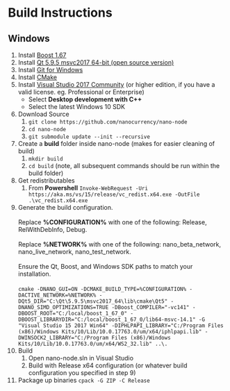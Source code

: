 # Build Instructions

## Windows
1. Install [Boost 1.67](https://sourceforge.net/projects/boost/files/boost-binaries/1.67.0/boost_1_67_0-msvc-14.1-64.exe/download)
2. Install [Qt 5.9.5 msvc2017 64-bit (open source version)](https://www.qt.io/download) 
3. Install [Git for Windows](https://git-scm.com/download/win)
4. Install [CMake](https://cmake.org/download/)
5. Install [Visual Studio 2017 Community](https://my.visualstudio.com/Downloads?q=visual%20studio%202017&wt.mc_id=o~msft~vscom~older-downloads) (or higher edition, if you have a valid license. eg. Professional or Enterprise) 
   * Select **Desktop development with C++**
   * Select the latest Windows 10 SDK
6. Download Source
   1. ```git clone https://github.com/nanocurrency/nano-node```
   2. ```cd nano-node```
   3. ```git submodule update --init --recursive```
7. Create a **build** folder inside nano-node (makes for easier cleaning of build)
   1. ```mkdir build``` 
   2. ```cd build``` (note, all subsequent commands should be run within the build folder)
8. Get redistributables
   1. From **Powershell** ```Invoke-WebRequest -Uri https://aka.ms/vs/15/release/vc_redist.x64.exe -OutFile .\vc_redist.x64.exe```
9. Generate the build configuration.   <BR/> <BR/>Replace **%CONFIGURATION%** with one of the following:  Release, RelWithDebInfo, Debug.   <BR/> <BR/>Replace **%NETWORK%** with one of the following: nano_beta_network, nano_live_network, nano_test_network.   <BR/> <BR/>Ensure the Qt, Boost, and Windows SDK paths to match your installation. <BR/> <BR/> ```cmake -DNANO_GUI=ON -DCMAKE_BUILD_TYPE=%CONFIGURATION% -DACTIVE_NETWORK=%NETWORK% -DQt5_DIR="C:\Qt\5.9.5\msvc2017_64\lib\cmake\Qt5" -DNANO_SIMD_OPTIMIZATIONS=TRUE -DBoost_COMPILER="-vc141" -DBOOST_ROOT="C:/local/boost_1_67_0" -DBOOST_LIBRARYDIR="C:/local/boost_1_67_0/lib64-msvc-14.1" -G "Visual Studio 15 2017 Win64" -DIPHLPAPI_LIBRARY="C:/Program Files (x86)/Windows Kits/10/Lib/10.0.17763.0/um/x64/iphlpapi.lib" -DWINSOCK2_LIBRARY="C:/Program Files (x86)/Windows Kits/10/Lib/10.0.17763.0/um/x64/WS2_32.lib" ..\.```
10. Build
    1. Open nano-node.sln in Visual Studio
    2. Build with Release x64 configuration (or whatever build configuration you specified in step 9)
11. Package up binaries ```cpack -G ZIP -C Release```